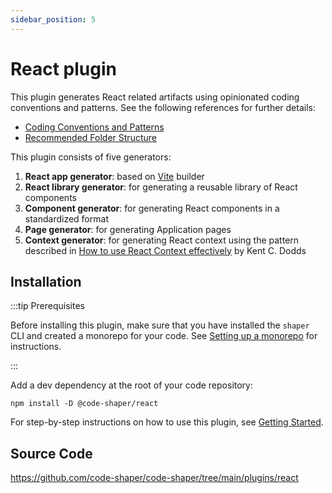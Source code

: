 ```yaml
---
sidebar_position: 5
---
```


# React plugin

This plugin generates React related artifacts using opinionated coding
conventions and patterns. See the following references for further details:

- [Coding Conventions and Patterns](https://github.com/nareshbhatia/react-learning-resources/blob/main/docs/coding-conventions-and-patterns.md)
- [Recommended Folder Structure](https://github.com/nareshbhatia/react-learning-resources/blob/main/docs/folder-structure.md)

This plugin consists of five generators:

1. **React app generator**: based on [Vite](https://vitejs.dev/) builder
2. **React library generator**: for generating a reusable library of React
   components
3. **Component generator**: for generating React components in a standardized
   format
4. **Page generator**: for generating Application pages
5. **Context generator**: for generating React context using the pattern
   described in
   [How to use React Context effectively](https://kentcdodds.com/blog/how-to-use-react-context-effectively)
   by Kent C. Dodds

## Installation

:::tip Prerequisites

Before installing this plugin, make sure that you have installed the `shaper`
CLI and created a monorepo for your code. See
[Setting up a monorepo](../getting-started/setting-up-a-monorepo.md) for
instructions.

:::

Add a dev dependency at the root of your code repository:

```shell
npm install -D @code-shaper/react
```

For step-by-step instructions on how to use this plugin, see
[Getting Started](../getting-started/overview.md).

## Source Code

https://github.com/code-shaper/code-shaper/tree/main/plugins/react
